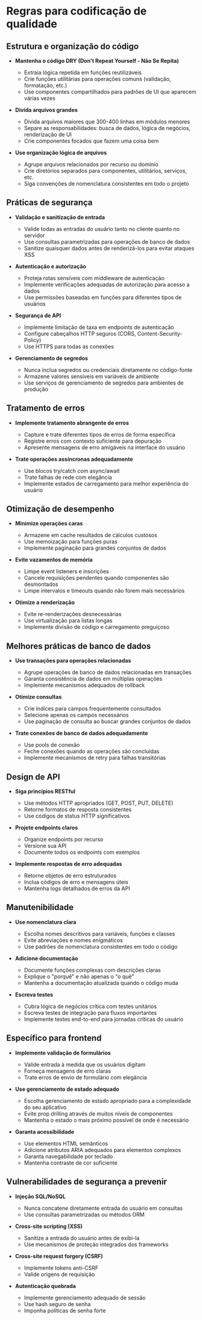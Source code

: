 # Regras para codificação de qualidade

## Estrutura e organização do código

- **Mantenha o código DRY (Don't Repeat Yourself - Não Se Repita)**
  - Extraia lógica repetida em funções reutilizáveis
  - Crie funções utilitárias para operações comuns (validação, formatação, etc.)
  - Use componentes compartilhados para padrões de UI que aparecem várias vezes

- **Divida arquivos grandes**
  - Divida arquivos maiores que 300-400 linhas em módulos menores
  - Separe as responsabilidades: busca de dados, lógica de negócios, renderização de UI
  - Crie componentes focados que fazem uma coisa bem

- **Use organização lógica de arquivos**
  - Agrupe arquivos relacionados por recurso ou domínio
  - Crie diretórios separados para componentes, utilitários, serviços, etc.
  - Siga convenções de nomenclatura consistentes em todo o projeto

## Práticas de segurança

- **Validação e sanitização de entrada**
  - Valide todas as entradas do usuário tanto no cliente quanto no servidor
  - Use consultas parametrizadas para operações de banco de dados
  - Sanitize quaisquer dados antes de renderizá-los para evitar ataques XSS

- **Autenticação e autorização**
  - Proteja rotas sensíveis com middleware de autenticação
  - Implemente verificações adequadas de autorização para acesso a dados
  - Use permissões baseadas em funções para diferentes tipos de usuários

- **Segurança de API**
  - Implemente limitação de taxa em endpoints de autenticação
  - Configure cabeçalhos HTTP seguros (CORS, Content-Security-Policy)
  - Use HTTPS para todas as conexões

- **Gerenciamento de segredos**
  - Nunca inclua segredos ou credenciais diretamente no código-fonte
  - Armazene valores sensíveis em variáveis de ambiente
  - Use serviços de gerenciamento de segredos para ambientes de produção

## Tratamento de erros

- **Implemente tratamento abrangente de erros**
  - Capture e trate diferentes tipos de erros de forma específica
  - Registre erros com contexto suficiente para depuração
  - Apresente mensagens de erro amigáveis na interface do usuário

- **Trate operações assíncronas adequadamente**
  - Use blocos try/catch com async/await
  - Trate falhas de rede com elegância
  - Implemente estados de carregamento para melhor experiência do usuário

## Otimização de desempenho

- **Minimize operações caras**
  - Armazene em cache resultados de cálculos custosos
  - Use memoização para funções puras
  - Implemente paginação para grandes conjuntos de dados

- **Evite vazamentos de memória**
  - Limpe event listeners e inscrições
  - Cancele requisições pendentes quando componentes são desmontados
  - Limpe intervalos e timeouts quando não forem mais necessários

- **Otimize a renderização**
  - Evite re-renderizações desnecessárias
  - Use virtualização para listas longas
  - Implemente divisão de código e carregamento preguiçoso

## Melhores práticas de banco de dados

- **Use transações para operações relacionadas**
  - Agrupe operações de banco de dados relacionadas em transações
  - Garanta consistência de dados em múltiplas operações
  - Implemente mecanismos adequados de rollback

- **Otimize consultas**
  - Crie índices para campos frequentemente consultados
  - Selecione apenas os campos necessários
  - Use paginação de consulta ao buscar grandes conjuntos de dados

- **Trate conexões de banco de dados adequadamente**
  - Use pools de conexão
  - Feche conexões quando as operações são concluídas
  - Implemente mecanismos de retry para falhas transitórias

## Design de API

- **Siga princípios RESTful**
  - Use métodos HTTP apropriados (GET, POST, PUT, DELETE)
  - Retorne formatos de resposta consistentes
  - Use códigos de status HTTP significativos

- **Projete endpoints claros**
  - Organize endpoints por recurso
  - Versione sua API
  - Documente todos os endpoints com exemplos

- **Implemente respostas de erro adequadas**
  - Retorne objetos de erro estruturados
  - Inclua códigos de erro e mensagens úteis
  - Mantenha logs detalhados de erros da API

## Manutenibilidade

- **Use nomenclatura clara**
  - Escolha nomes descritivos para variáveis, funções e classes
  - Evite abreviações e nomes enigmáticos
  - Use padrões de nomenclatura consistentes em todo o código

- **Adicione documentação**
  - Documente funções complexas com descrições claras
  - Explique o "porquê" e não apenas o "o quê"
  - Mantenha a documentação atualizada quando o código muda

- **Escreva testes**
  - Cubra lógica de negócios crítica com testes unitários
  - Escreva testes de integração para fluxos importantes
  - Implemente testes end-to-end para jornadas críticas do usuário

## Específico para frontend

- **Implemente validação de formulários**
  - Valide entrada à medida que os usuários digitam
  - Forneça mensagens de erro claras
  - Trate erros de envio de formulário com elegância

- **Use gerenciamento de estado adequado**
  - Escolha gerenciamento de estado apropriado para a complexidade do seu aplicativo
  - Evite prop drilling através de muitos níveis de componentes
  - Mantenha o estado o mais próximo possível de onde é necessário

- **Garanta acessibilidade**
  - Use elementos HTML semânticos
  - Adicione atributos ARIA adequados para elementos complexos
  - Garanta navegabilidade por teclado
  - Mantenha contraste de cor suficiente

## Vulnerabilidades de segurança a prevenir

- **Injeção SQL/NoSQL**
  - Nunca concatene diretamente entrada do usuário em consultas
  - Use consultas parametrizadas ou métodos ORM

- **Cross-site scripting (XSS)**
  - Sanitize a entrada do usuário antes de exibi-la
  - Use mecanismos de proteção integrados dos frameworks

- **Cross-site request forgery (CSRF)**
  - Implemente tokens anti-CSRF
  - Valide origens de requisição

- **Autenticação quebrada**
  - Implemente gerenciamento adequado de sessão
  - Use hash seguro de senha
  - Imponha políticas de senha forte